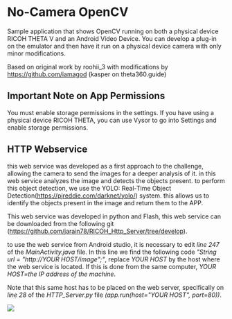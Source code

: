 # No-Camera OpenCV
Sample application that shows OpenCV running on both a physical 
device RICOH THETA V and an Android Video Device.  You
can develop a plug-in on the emulator and then have it run
on a physical device camera with only minor modifications.

Based on original work by roohii_3 with
modifications by https://github.com/iamagod (kasper on theta360.guide)

## Important Note on App Permissions

You must enable storage permissions in the settings.
If you have using a physical device RICOH THETA, you can
use Vysor to go into Settings and enable storage permissions.


## HTTP Webservice

this web service was developed as a first approach to the challenge, allowing the camera to send the
images for a deeper analysis of it. in this web service analyzes the image and detects the objects present. 
to perform this object detection, we use the YOLO: Real-Time Object Detection(https://pjreddie.com/darknet/yolo/) system. this allows us 
to identify the objects present in the image and return them to the APP.

This web service was developed in python and Flash, this web service can be downloaded from the 
following git (https://github.com/jarain78/RICOH_Http_Server/tree/develop).

to use the web service from Android studio, it is necessary to edit *line 247* of the 
*MainActivity.java* file. In this line we find the following code *"String url = "http://YOUR HOST/image";"*, 
replace *YOUR HOST* by the host where the web service is located. If this is done from the same computer,
*YOUR HOST=the IP address of the machine*.

Note that this same host has to be placed on the web server, specifically on *line 28* of the *HTTP_Server.py*
file *(app.run(host="YOUR HOST", port=80))*.




[![](https://youtu.be/kqQL7uiIjeo/0.jpg)](http://www.youtube.com/watch?v=kqQL7uiIjeo "RICOH WebService")


